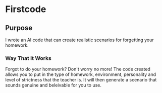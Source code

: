 # Firstcode
 
## Purpose
I wrote an AI code that can create realistic scenarios for forgetting your homework. 

### Way That It Works
Forgot to do your homework? Don't worry no more! The code created allows you to put in the type of homework, environment, personality and level of strictness that the teacher is. It will then generate a scenario that sounds genuine and beleivable for you to use. 

